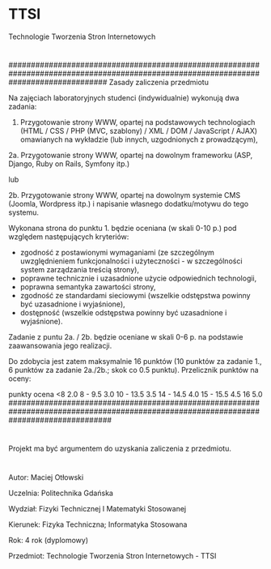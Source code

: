 # TTSI
Technologie Tworzenia Stron Internetowych
# 

######################################################################################################################################
Zasady zaliczenia przedmiotu

Na zajęciach laboratoryjnych studenci (indywidualnie) wykonują dwa zadania:

1. Przygotowanie strony WWW, opartej na podstawowych technologiach (HTML / CSS / PHP (MVC, szablony) / XML / DOM / JavaScript / AJAX) omawianych na wykładzie (lub innych, uzgodnionych z prowadzącym),

2a. Przygotowanie strony WWW, opartej na dowolnym frameworku (ASP, Django, Ruby on Rails, Symfony itp.)

lub

2b. Przygotowanie strony WWW, opartej na dowolnym systemie CMS (Joomla, Wordpress itp.) i napisanie własnego dodatku/motywu do tego systemu.

Wykonana strona do punktu 1. będzie oceniana (w skali 0-10 p.) pod względem następujących kryteriów:
- zgodność z postawionymi wymaganiami (ze szczególnym uwzględnieniem funkcjonalności i użyteczności - w szczególności system zarządzania treścią strony),
- poprawne technicznie i uzasadnione użycie odpowiednich technologii,
- poprawna semantyka zawartości strony,
- zgodność ze standardami sieciowymi (wszelkie odstępstwa powinny być uzasadnione i wyjaśnione),
- dostępność (wszelkie odstępstwa powinny być uzasadnione i wyjaśnione).

Zadanie z puntu 2a. / 2b. będzie oceniane w skali 0-6 p. na podstawie zaawansowania jego realizacji.

Do zdobycia jest zatem maksymalnie 16 punktów (10 punktów za zadanie 1., 6 punktów za zadanie 2a./2b.; skok co 0.5 punktu). Przelicznik punktów na oceny:

punkty	ocena
<8	2.0
8 - 9.5	3.0
10 - 13.5	3.5
14 - 14.5	4.0
15 - 15.5	4.5
16	5.0
#######################################################################################################################################
#
Projekt ma być argumentem do uzyskania zaliczenia z przedmiotu.
#
Autor:
Maciej Otłowski

Uczelnia: 
Politechnika Gdańska

Wydział:
Fizyki Technicznej I Matematyki Stosowanej

Kierunek:
Fizyka Techniczna; Informatyka Stosowana

Rok:
4 rok (dyplomowy)

Przedmiot:
Technologie Tworzenia Stron Internetowych - TTSI
 

